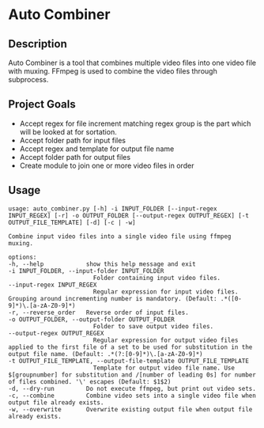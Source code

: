 # Auto Combiner
## Description
Auto Combiner is a tool that combines multiple video files into one video file with muxing.
FFmpeg is used to combine the video files through subprocess.

## Project Goals
* Accept regex for file increment matching regex group is the part which will be looked at for sortation.
* Accept folder path for input files
* Accept regex and template for output file name
* Accept folder path for output files
* Create module to join one or more video files in order

## Usage
    usage: auto_combiner.py [-h] -i INPUT_FOLDER [--input-regex INPUT_REGEX] [-r] -o OUTPUT_FOLDER [--output-regex OUTPUT_REGEX] [-t OUTPUT_FILE_TEMPLATE] [-d] [-c | -w]

    Combine input video files into a single video file using ffmpeg muxing.

    options:
    -h, --help            show this help message and exit
    -i INPUT_FOLDER, --input-folder INPUT_FOLDER
                            Folder containing input video files.
    --input-regex INPUT_REGEX
                            Regular expression for input video files. Grouping around incrementing number is mandatory. (Default: .*([0-9]*)\.[a-zA-Z0-9]*)
    -r, --reverse_order   Reverse order of input files.
    -o OUTPUT_FOLDER, --output-folder OUTPUT_FOLDER
                            Folder to save output video files.
    --output-regex OUTPUT_REGEX
                            Regular expression for output video files applied to the first file of a set to be used for substitution in the output file name. (Default: .*(?:[0-9]*)\.[a-zA-Z0-9]*)
    -t OUTPUT_FILE_TEMPLATE, --output-file-template OUTPUT_FILE_TEMPLATE
                            Template for output video file name. Use $[groupnumber] for substitution and /[number of leading 0s] for number of files combined. '\' escapes (Default: $1$2)
    -d, --dry-run         Do not execute ffmpeg, but print out video sets.
    -c, --combine         Combine video sets into a single video file when output file already exists.
    -w, --overwrite       Overwrite existing output file when output file already exists.